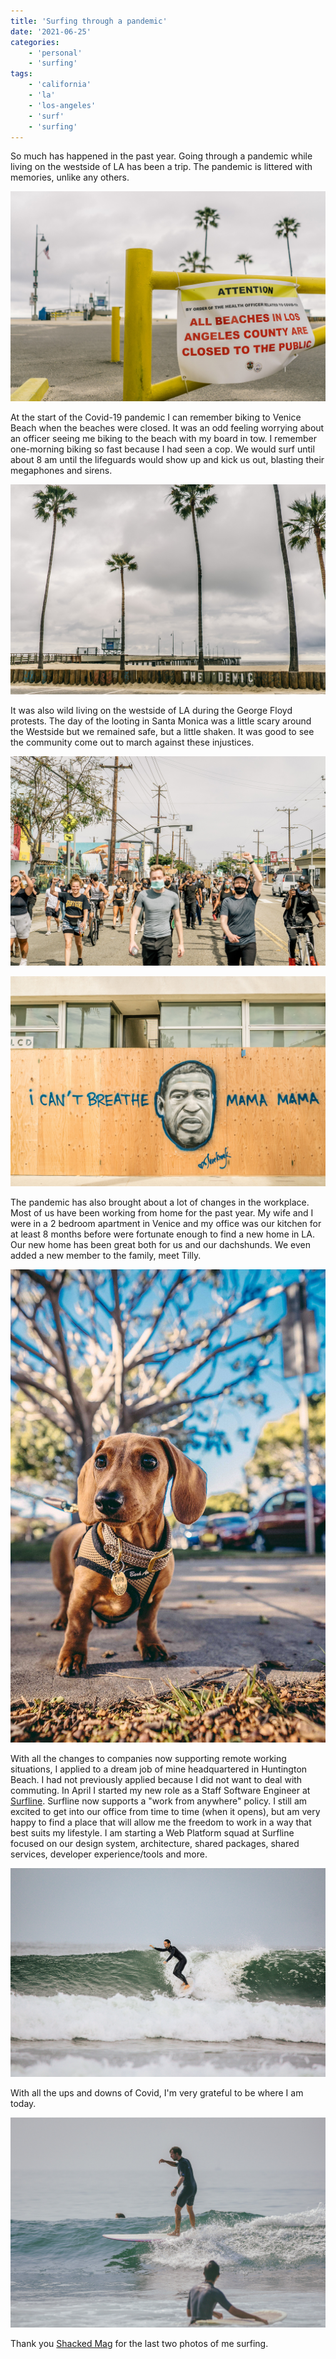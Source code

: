 ```yaml
---
title: 'Surfing through a pandemic'
date: '2021-06-25'
categories:
    - 'personal'
    - 'surfing'
tags:
    - 'california'
    - 'la'
    - 'los-angeles'
    - 'surf'
    - 'surfing'
---
```


So much has happened in the past year. Going through a pandemic while living on the westside of LA has been a trip. The pandemic is littered with memories, unlike any others.

![The Venice Beach Fishing Pier closed during the Covid-19 pandemic](./all-beaches-closed.jpg)

At the start of the Covid-19 pandemic I can remember biking to Venice Beach when the beaches were closed. It was an odd feeling worrying about an officer seeing me biking to the beach with my board in tow. I remember one-morning biking so fast because I had seen a cop. We would surf until about 8 am until the lifeguards would show up and kick us out, blasting their megaphones and sirens.

![Empty beach at the Venice Pier in Venice Beach, California](./empty-beach.jpg)

It was also wild living on the westside of LA during the George Floyd protests. The day of the looting in Santa Monica was a little scary around the Westside but we remained safe, but a little shaken. It was good to see the community come out to march against these injustices.

![George Floyd protest march in Venice, California](./george-floyd-protest-venice-1.jpg)

![Borded up business with George Floyd tribute spray-painted on the plywood along Abbot Kinney Blvd](./george-floyd-protest-venice-2.jpg)

The pandemic has also brought about a lot of changes in the workplace. Most of us have been working from home for the past year. My wife and I were in a 2 bedroom apartment in Venice and my office was our kitchen for at least 8 months before were fortunate enough to find a new home in LA. Our new home has been great both for us and our dachshunds. We even added a new member to the family, meet Tilly.

![Tilly the dachshund out for an afternoon walk in Los Angeles](./tilly-dachshund.jpg)

With all the changes to companies now supporting remote working situations, I applied to a dream job of mine headquartered in Huntington Beach. I had not previously applied because I did not want to deal with commuting. In April I started my new role as a Staff Software Engineer at [Surfline](https://www.surfline.com). Surfline now supports a "work from anywhere" policy. I still am excited to get into our office from time to time (when it opens), but am very happy to find a place that will allow me the freedom to work in a way that best suits my lifestyle. I am starting a Web Platform squad at Surfline focused on our design system, architecture, shared packages, shared services, developer experience/tools and more.

![Brian Behrens catching a wave at Sunset Point along the PCH in Los Angeles, CA](./brian-behrens-surfing-sunset.jpg)

With all the ups and downs of Covid, I'm very grateful to be where I am today.

![Brian Behrens catching a wave at Topanga Beach in Southern California](./brian-behrens-surfing-topanga.jpg)

Thank you [Shacked Mag](http://www.shackedmag.com) for the last two photos of me surfing.
